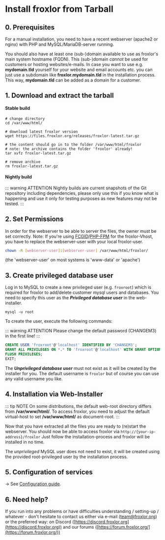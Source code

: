 # Install froxlor from Tarball

## 0. Prerequisites

For a manual installation, you need to have a recent webserver (apache2 or nginx) with PHP and MySQL/MariaDB-server running.

You should also have at least one (sub-)domain available to use as froxlor's main system hostname (FQDN). This (sub-)domain _cannot_ be used for customers or hosting websites/e-mails. In case you want to use e.g. **mydomain.tld** yourself for your website and email accounts etc. you can just use a subdomain like **froxlor.mydomain.tld** in the installation process. This way, **mydomain.tld** can be added as a domain for a customer.

## 1. Download and extract the tarball

#### Stable build

```shell
# change directory
cd /var/www/html/

# download latest froxlor version
wget https://files.froxlor.org/releases/froxlor-latest.tar.gz

# the content should go in to the folder /var/www/html/froxlor
# note: the archive contains the folder 'froxlor' already!
tar xvfz froxlor-latest.tar.gz

# remove archive
rm froxlor-latest.tar.gz
```

#### Nightly build

::: warning ATTENTION
Nightly builds are current snapshots of the Git repository including dependencies, please only use this if you know what is happening and use it only for testing purposes as new features may not be tested.
:::

## 2. Set Permissions

In order for the webserver to be able to server the files, the owner must be set correctly. Note: If you're using [FCGID](../../admin-guide/configuration/fcgid)/[PHP-FPM](../../admin-guide/configuration/php-fpm) for the froxlor-Vhost, you have to replace the webserver-user with your local froxlor-user.

```bash
chown -R [webserver-user]:[webserver-user] /var/www/html/froxlor/
```

(the 'webserver-user' on most systems is 'www-data' or 'apache')

## 3. Create privileged database user

Log in to MySQL to create a new privileged user (e.g. `froxroot`) which is required for froxlor to add/delete customer mysql users and databases. You need to specify this user as the **_Privileged database user_** in the web-installer.

````shell
mysql -u root
````

To create the user, execute the following commands:

::: warning ATTENTION
Please change the default password (CHANGEM3) in the first line!
:::

```sql
CREATE USER 'froxroot'@'localhost' IDENTIFIED BY 'CHANGEM3';
GRANT ALL PRIVILEGES ON *.* TO 'froxroot'@'localhost' WITH GRANT OPTION;
FLUSH PRIVILEGES;
EXIT;
```

The **_Unprivileged database user_** must not exist as it will be created by the installer for you. The default username is `froxlor` but of course you can use any valid username you like.

## 4. Installation via Web-Installer

::: tip NOTE
On some distributions, the default web-root directory differs from **/var/www/html/**. To access froxlor, you need to adjust the default virtual-host to set **/var/www/html/** as document-root.
:::

Now that you have extracted all the files you are ready to (re)start the webserver. You should now be able to access froxlor via `http://{your-ip-address}/froxlor` Just follow the installation-process and froxlor will be installed in no time.

<UiBrowser :src="$withBase('/img/frx_inst_welcome.png')" alt="Welcome screen of installation"/>

<UiBrowser :src="$withBase('/img/frx_inst_prereq.png')" alt="Requirement validation"/>

The _unprivileged_ MySQL user does not need to exist, it will be created using the provided root-privileged user by the installation process.

<UiBrowser :src="$withBase('/img/frx_inst_database.png')" alt="Create database and user"/>

## 5. Configuration of services

&#8594; See [Configuration guide](../../admin-guide/configuration).

## 6. Need help?
If you run into any problems or have difficulties understanding / setting-up / whatever - don't hesitate to contact us either via e-mail ([team@froxlor.org](mailto:team@froxlor.org)) or the preferred way: on Discord ([https://discord.froxlor.org](https://discord.froxlor.org)) and our forums ([https://forum.froxlor.org/](https://forum.froxlor.org/))
